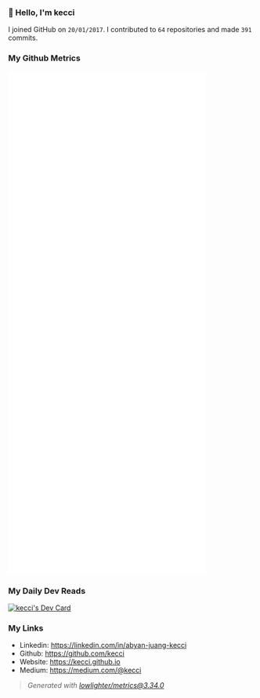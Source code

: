 ### 👋 Hello, I'm kecci

I joined GitHub on `20/01/2017`.
I contributed to `64` repositories and made `391` commits.

### My Github Metrics
![Metrics](/github-metrics.svg)

### My Daily Dev Reads
<a href="https://app.daily.dev/kecci"><img src="https://api.daily.dev/devcards/v2/1GuXBDt2X.png?type=default&r=ncw" width="356" alt="kecci's Dev Card"/></a>

### My Links
- Linkedin: https://linkedin.com/in/abyan-juang-kecci
- Github: https://github.com/kecci
- Website: https://kecci.github.io
- Medium: https://medium.com/@kecci

> *Generated with [lowlighter/metrics@3.34.0](https://github.com/lowlighter/metrics)*